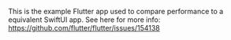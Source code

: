 This is the example Flutter app used to compare performance to a equivalent SwiftUI app.
See here for more info: https://github.com/flutter/flutter/issues/154138